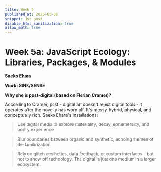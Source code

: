 ```yaml
---
title: Week 5 
published_at: 2025-03-08
snippet: 1st post.
disable_html_sanitization: true
allow_math: true
---
```


# Week 5a: JavaScript Ecology: Libraries, Packages, & Modules
**Saeko Ehara**

**Work: SINK/SENSE**

**Why she is post-digital (based on Florian Cramer)?**

According to Cramer, post - digital art doesn't reject digital tools - it operates after the novelty has worn off. It's messy, hybrid, physical, and conceptually rich. Saeko Ehara's installations:

> Use digital media to explore materiality, decay, ephemerality, and bodily experience.

> Blur boundaries between organic and synthetic, echoing themes of de-familirization 

> Rely on glitch aesthetics, data feedback, or custom interfaces - but not to show off technology. The digital is just one medium in a larger ecosystem.

